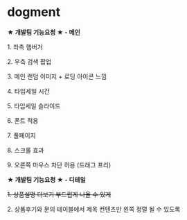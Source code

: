 # dogment

<div><strong>★ 개발팀 기능요청 ★ - 메인</strong></div>
<p>1. 좌측 햄버거</p>
<p>2. 우측 검색 팝업</p>
<p>3. 메인 랜덤 이미지 + 로딩 아이콘 느낌</p>
<p>4. 타임세일 시간</p>
<p>5. 타임세일 슬라이드</p>
<p>6. 폰트 적용</p>
<p>7. 풀페이지</p>
<p>8. 스크롤 효과</p>
<p>9. 오른쪽 마우스 차단 허용 (드래그 프리)</p>


<div><strong>★ 개발팀 기능요청 ★ - 디테일</strong></div>
<p style="text-decoration: line-through;">1. 상품설명 더보기 부드럽게 나올 수 있게</p>
<p>2. 상품후기와 문의 테이블에서 제목 컨텐츠만 왼쪽 정렬 될 수 있도록</p>
